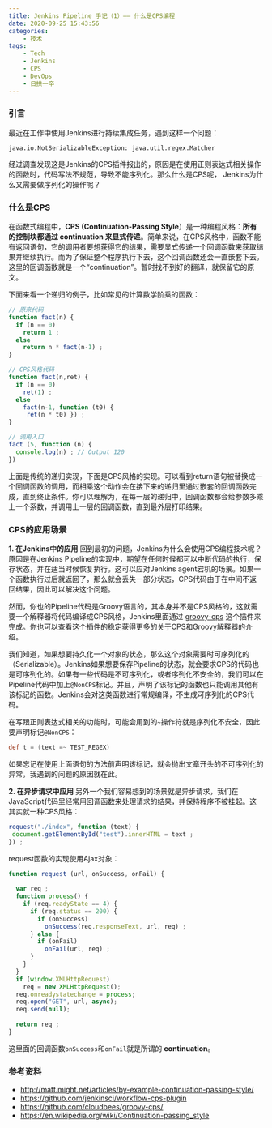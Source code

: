 ```yaml
---
title: Jenkins Pipeline 手记（1）—— 什么是CPS编程
date: 2020-09-25 15:43:56
categories:
    - 技术
tags:
    - Tech
    - Jenkins
    - CPS
    - DevOps
    - 日拱一卒
---
```

### 引言
最近在工作中使用Jenkins进行持续集成任务，遇到这样一个问题：
```shell
java.io.NotSerializableException: java.util.regex.Matcher
```
经过调查发现这是Jenkins的CPS插件报出的，原因是在使用正则表达式相关操作的函数时，代码写法不规范，导致不能序列化。那么什么是CPS呢， Jenkins为什么又需要做序列化的操作呢？

### 什么是CPS

在函数式编程中，**CPS (Continuation-Passing Style**）是一种编程风格：**所有的控制块都通过 continuation 来显式传递**。简单来说，在CPS风格中，函数不能有返回语句，它的调用者要想获得它的结果，需要显式传递一个回调函数来获取结果并继续执行。而为了保证整个程序执行下去，这个回调函数还会一直嵌套下去。这里的回调函数就是一个“continuation”。暂时找不到好的翻译，就保留它的原文。
<!--more-->
下面来看一个递归的例子，比如常见的计算数学阶乘的函数：
```javascript
// 原来代码
function fact(n) {
  if (n == 0)
    return 1 ;
  else
    return n * fact(n-1) ;
}

// CPS风格代码
function fact(n,ret) {
  if (n == 0)
    ret(1) ;
  else
    fact(n-1, function (t0) {
     ret(n * t0) }) ;
}

// 调用入口
fact (5, function (n) {
  console.log(n) ; // Output 120
})

```
上面是传统的递归实现，下面是CPS风格的实现。可以看到return语句被替换成一个回调函数的调用，而相乘这个动作会在接下来的递归里通过嵌套的回调函数完成，直到终止条件。你可以理解为，在每一层的递归中，回调函数都会给参数多乘上一个系数，并调用上一层的回调函数，直到最外层打印结果。

### CPS的应用场景
**1. 在Jenkins中的应用**
回到最初的问题，Jenkins为什么会使用CPS编程技术呢？原因是在Jenkins Pipeline的实现中，期望在任何时候都可以中断代码的执行，保存状态，并在适当时候恢复执行。这可以应对Jenkins agent宕机的场景。如果一个函数执行过后就返回了，那么就会丢失一部分状态，CPS代码由于在中间不返回结果，因此可以解决这个问题。

然而，你也的Pipeline代码是Groovy语言的，其本身并不是CPS风格的，这就需要一个解释器将代码编译成CPS风格，Jenkins里面通过 [groovy-cps](https://github.com/cloudbees/groovy-cps/) 这个插件来完成。你也可以查看这个插件的稳定获得更多的关于CPS和Groovy解释器的介绍。

我们知道，如果想要持久化一个对象的状态，那么这个对象需要时可序列化的（Serializable）。Jenkins如果想要保存Pipeline的状态，就会要求CPS的代码也是可序列化的。如果有一些代码是不可序列化，或者序列化不安全的，我们可以在Pipeline代码中加上`@NonCPS`标记。并且，声明了该标记的函数也只能调用其他有该标记的函数。Jenkins会对这类函数进行常规编译，不生成可序列化的CPS代码。

在写跟正则表达式相关的功能时，可能会用到的`~`操作符就是序列化不安全，因此要声明标记`@NonCPS`：
```groovy
def t = (text =~ TEST_REGEX)
```
如果忘记在使用上面语句的方法前声明该标记，就会抛出文章开头的不可序列化的异常，我遇到的问题的原因就在此。


**2. 在异步请求中应用**
另外一个我们容易想到的场景就是异步请求，我们在JavaScript代码里经常用回调函数来处理请求的结果，并保持程序不被挂起。这其实就一种CPS风格：

```javascript
request("./index", function (text) {
 document.getElementById("test").innerHTML = text ;
}) ;
```
request函数的实现使用Ajax对象：
```javascript
function request (url, onSuccess, onFail) {
 
  var req ;
  function process() {
    if (req.readyState == 4) {
      if (req.status == 200) {
        if (onSuccess)
          onSuccess(req.responseText, url, req) ;
      } else {
        if (onFail)
          onFail(url, req) ;
      }
    }
  }
  if (window.XMLHttpRequest)
    req = new XMLHttpRequest();
  req.onreadystatechange = process;
  req.open("GET", url, async);
  req.send(null);
 
  return req ;
}

```
这里面的回调函数`onSuccess`和`onFail`就是所谓的 **continuation**。

### 参考资料

* http://matt.might.net/articles/by-example-continuation-passing-style/
* https://github.com/jenkinsci/workflow-cps-plugin
* https://github.com/cloudbees/groovy-cps/
* https://en.wikipedia.org/wiki/Continuation-passing_style